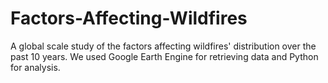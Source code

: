# Factors-Affecting-Wildfires
A global scale study of the factors affecting wildfires' distribution over the past 10 years. We used Google Earth Engine for retrieving data and Python for analysis.
